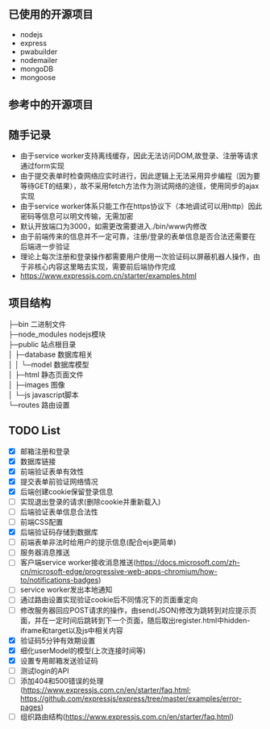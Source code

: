 ## 已使用的开源项目  
- nodejs  
- express
- pwabuilder  
- nodemailer  
- mongoDB  
- mongoose  

## 参考中的开源项目  

## 随手记录  
- 由于service worker支持离线缓存，因此无法访问DOM,故登录、注册等请求通过form实现  
- 由于提交表单时检查网络应实时进行，因此逻辑上无法采用异步编程（因为要等待GET的结果），故不采用fetch方法作为测试网络的途径，使用同步的ajax实现  
- 由于service worker体系只能工作在https协议下（本地调试可以用http）因此密码等信息可以明文传输，无需加密
- 默认开放端口为3000，如需更改需要进入./bin/www内修改  
- 由于前端传来的信息并不一定可靠，注册/登录的表单信息是否合法还需要在后端进一步验证
- 理论上每次注册和登录操作都需要用户使用一次验证码以屏蔽机器人操作，由于非核心内容这里略去实现，需要前后端协作完成
- https://www.expressjs.com.cn/starter/examples.html

## 项目结构
├─bin   二进制文件  
├─node_modules  nodejs模块  
├─public    站点根目录  
│  ├─database   数据库相关  
│  │  └─model   数据库模型  
│  ├─html   静态页面文件  
│  ├─images     图像  
│  └─js     javascript脚本  
└─routes    路由设置  

## TODO List  
- [x] 邮箱注册和登录  
- [x] 数据库链接  
- [x] 前端验证表单有效性  
- [x] 提交表单前验证网络情况  
- [x] 后端创建cookie保留登录信息  
- [ ] 实现退出登录的请求(删除cookie并重新载入)
- [ ] 后端验证表单信息合法性  
- [ ] 前端CSS配置  
- [x] 后端验证码存储到数据库  
- [ ] 前端表单非法时给用户的提示信息(配合ejs更简单)  
- [ ] 服务器消息推送  
- [ ] 客户端service worker接收消息推送(https://docs.microsoft.com/zh-cn/microsoft-edge/progressive-web-apps-chromium/how-to/notifications-badges)  
- [ ] service worker发出本地通知  
- [ ] 通过路由设置实现验证cookie后不同情况下的页面重定向  
- [ ] 修改服务器回应POST请求的操作，由send(JSON)修改为跳转到对应提示页面，并在一定时间后跳转到下一个页面，随后取出register.html中hidden-iframe和target以及js中相关内容
- [x] 验证码5分钟有效期设置
- [x] 细化userModel的模型(上次连接时间等)  
- [x] 设置专用邮箱发送验证码
- [ ] 测试login的API
- [ ] 添加404和500错误的处理(https://www.expressjs.com.cn/en/starter/faq.html; https://github.com/expressjs/express/tree/master/examples/error-pages)
- [ ] 组织路由结构(https://www.expressjs.com.cn/en/starter/faq.html)